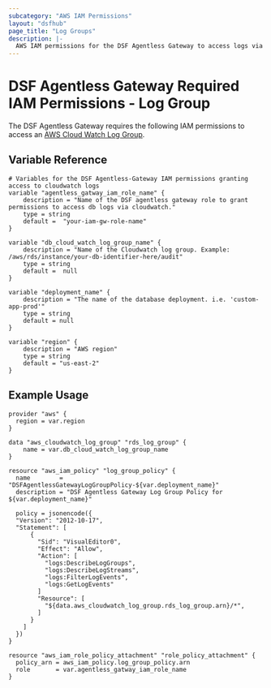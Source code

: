 ```yaml
---
subcategory: "AWS IAM Permissions"
layout: "dsfhub"
page_title: "Log Groups"
description: |-
  AWS IAM permissions for the DSF Agentless Gateway to access logs via Cloud Watch Log Groups.
---
```


# DSF Agentless Gateway Required IAM Permissions - Log Group

The DSF Agentless Gateway requires the following IAM permissions to access an [AWS Cloud Watch Log Group](https://docs.aws.amazon.com/AmazonCloudWatch/latest/logs/Working-with-log-groups-and-streams.html).

## Variable Reference

```
# Variables for the DSF Agentless-Gateway IAM permissions granting access to cloudwatch logs
variable "agentless_gatway_iam_role_name" {
	description = "Name of the DSF agentless gateway role to grant permissions to access db logs via cloudwatch."
	type = string
	default =  "your-iam-gw-role-name"
}

variable "db_cloud_watch_log_group_name" {
	description = "Name of the Cloudwatch log group. Example: /aws/rds/instance/your-db-identifier-here/audit"
	type = string
	default =  null
}

variable "deployment_name" {
	description = "The name of the database deployment. i.e. 'custom-app-prod'"
	type = string
	default = null
}

variable "region" {
	description = "AWS region"
	type = string
	default = "us-east-2"
}
```

## Example Usage

```
provider "aws" {
  region = var.region
}

data "aws_cloudwatch_log_group" "rds_log_group" {
    name = var.db_cloud_watch_log_group_name
}

resource "aws_iam_policy" "log_group_policy" {
  name        = "DSFAgentlessGatewayLogGroupPolicy-${var.deployment_name}"
  description = "DSF Agentless Gateway Log Group Policy for ${var.deployment_name}"

  policy = jsonencode({
  "Version": "2012-10-17",
  "Statement": [
      {
        "Sid": "VisualEditor0",
        "Effect": "Allow",
        "Action": [
          "logs:DescribeLogGroups",
          "logs:DescribeLogStreams",
          "logs:FilterLogEvents",
          "logs:GetLogEvents"
        ]
        "Resource": [
          "${data.aws_cloudwatch_log_group.rds_log_group.arn}/*",
        ]
      }
    ]
  })
}

resource "aws_iam_role_policy_attachment" "role_policy_attachment" {
  policy_arn = aws_iam_policy.log_group_policy.arn
  role       = var.agentless_gatway_iam_role_name
}
```